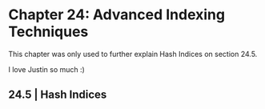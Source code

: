 # Chapter 24: Advanced Indexing Techniques

This chapter was only used to further explain Hash Indices on section 24.5.

I love Justin so much :)

## 24.5 | Hash Indices


